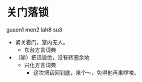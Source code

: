 # 关门落锁
guaen1 men2 lah8 su3
+ 紧关着门，室内无人。
  * 东台方言词典
+ （喻）把话说绝，没有转圈余地
  * 兴化方言词典
    - 这次把话回到底，来个～，免得他再来啰唆。
